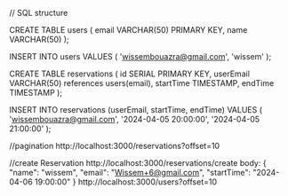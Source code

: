 // SQL structure

CREATE TABLE users (
email VARCHAR(50) PRIMARY KEY,
name VARCHAR(50)
);

INSERT INTO users VALUES (
'wissembouazra@gmail.com',
'wissem'
);

CREATE TABLE reservations (
id SERIAL PRIMARY KEY,
userEmail VARCHAR(50) references users(email),
startTime TIMESTAMP,
endTime TIMESTAMP
);

INSERT INTO reservations (userEmail, startTime, endTime) VALUES (
'wissembouazra@gmail.com',
'2024-04-05 20:00:00',
'2024-04-05 21:00:00'
);


//pagination
http://localhost:3000/reservations?offset=10

//create Reservation
http://localhost:3000/reservations/create
body:
{
    "name": "wissem",
    "email": "Wissem+6@gmail.com",
    "startTime": "2024-04-06 19:00:00"
}
http://localhost:3000/users?offset=10